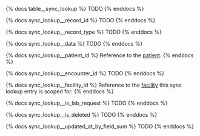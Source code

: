 {% docs table__sync_lookup %}
TODO
{% enddocs %}

{% docs sync_lookup__record_id %}
TODO
{% enddocs %}

{% docs sync_lookup__record_type %}
TODO
{% enddocs %}

{% docs sync_lookup__data %}
TODO
{% enddocs %}

{% docs sync_lookup__patient_id %}
Reference to the [patient](#!/source/source.tamanu.tamanu.patients).
{% enddocs %}

{% docs sync_lookup__encounter_id %}
TODO
{% enddocs %}

{% docs sync_lookup__facility_id %}
Reference to the [facility](#!/source/source.tamanu.tamanu.facilities) this sync lookup entry is scoped for.
{% enddocs %}

{% docs sync_lookup__is_lab_request %}
TODO
{% enddocs %}

{% docs sync_lookup__is_deleted %}
TODO
{% enddocs %}

{% docs sync_lookup__updated_at_by_field_sum %}
TODO
{% enddocs %}
